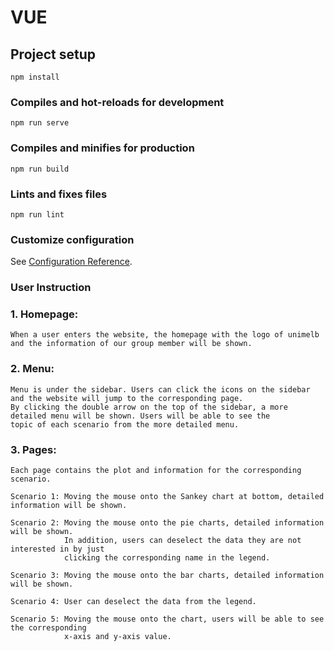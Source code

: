 # VUE

## Project setup
```
npm install
```

### Compiles and hot-reloads for development
```
npm run serve
```

### Compiles and minifies for production
```
npm run build
```

### Lints and fixes files
```
npm run lint
```

### Customize configuration
See [Configuration Reference](https://cli.vuejs.org/config/).

### User Instruction

### 1. Homepage:

```
When a user enters the website, the homepage with the logo of unimelb and the information of our group member will be shown.
```
### 2. Menu: 
```
Menu is under the sidebar. Users can click the icons on the sidebar and the website will jump to the corresponding page. 
By clicking the double arrow on the top of the sidebar, a more detailed menu will be shown. Users will be able to see the 
topic of each scenario from the more detailed menu.
```
### 3. Pages: 

```
Each page contains the plot and information for the corresponding scenario.

Scenario 1: Moving the mouse onto the Sankey chart at bottom, detailed information will be shown.

Scenario 2: Moving the mouse onto the pie charts, detailed information will be shown. 
            In addition, users can deselect the data they are not interested in by just 
            clicking the corresponding name in the legend.
            
Scenario 3: Moving the mouse onto the bar charts, detailed information will be shown.

Scenario 4: User can deselect the data from the legend.

Scenario 5: Moving the mouse onto the chart, users will be able to see the corresponding 
            x-axis and y-axis value.
```
